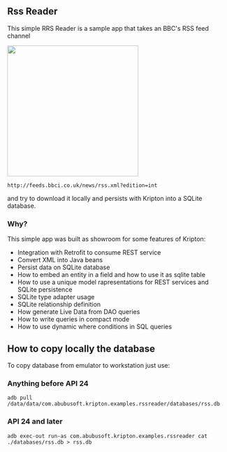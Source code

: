 ## Rss Reader ##
This simple RRS Reader is a sample app that takes an BBC's RSS feed channel

<img src="https://github.com/xcesco/kripton-examples/blob/master/rss-reader/screenshoots/screen1.png" width="300px"/>

```
http://feeds.bbci.co.uk/news/rss.xml?edition=int
```

and try to download it locally and persists with Kripton into a SQLite database.

### Why? ###
This simple app was built as showroom for some features of Kripton:
- Integration with Retrofit to consume REST service
- Convert XML into Java beans
- Persist data on SQLite database
- How to embed an entity in a field and how to use it as sqlite table
- How to use a unique model rapresentations for REST services and SQLite persistence
- SQLite type adapter usage
- SQLite relationship definition
- How generate Live Data from DAO queries
- How to write queries in compact mode
- How to use dynamic where conditions in SQL queries

## How to copy locally the database ##
To copy database from emulator to workstation just use:

### Anything before API 24 ###
```
adb pull /data/data/com.abubusoft.kripton.examples.rssreader/databases/rss.db
```

### API 24 and later ###
```
adb exec-out run-as com.abubusoft.kripton.examples.rssreader cat ./databases/rss.db > rss.db
```

